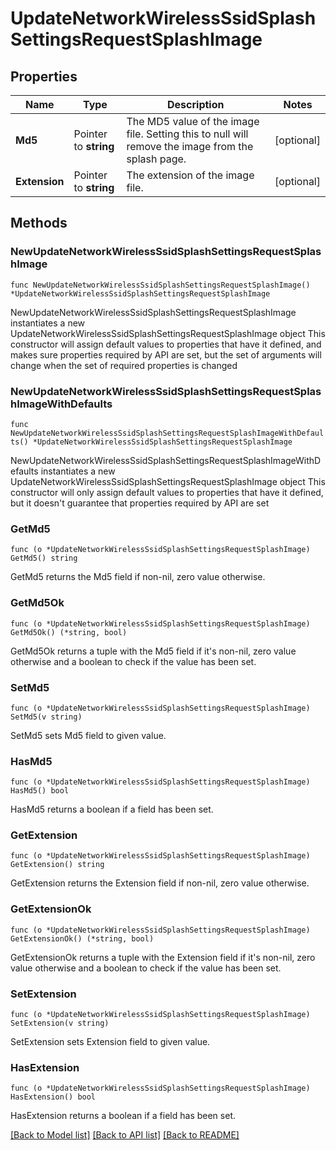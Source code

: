 # UpdateNetworkWirelessSsidSplashSettingsRequestSplashImage

## Properties

Name | Type | Description | Notes
------------ | ------------- | ------------- | -------------
**Md5** | Pointer to **string** | The MD5 value of the image file. Setting this to null will remove the image from the splash page. | [optional] 
**Extension** | Pointer to **string** | The extension of the image file. | [optional] 

## Methods

### NewUpdateNetworkWirelessSsidSplashSettingsRequestSplashImage

`func NewUpdateNetworkWirelessSsidSplashSettingsRequestSplashImage() *UpdateNetworkWirelessSsidSplashSettingsRequestSplashImage`

NewUpdateNetworkWirelessSsidSplashSettingsRequestSplashImage instantiates a new UpdateNetworkWirelessSsidSplashSettingsRequestSplashImage object
This constructor will assign default values to properties that have it defined,
and makes sure properties required by API are set, but the set of arguments
will change when the set of required properties is changed

### NewUpdateNetworkWirelessSsidSplashSettingsRequestSplashImageWithDefaults

`func NewUpdateNetworkWirelessSsidSplashSettingsRequestSplashImageWithDefaults() *UpdateNetworkWirelessSsidSplashSettingsRequestSplashImage`

NewUpdateNetworkWirelessSsidSplashSettingsRequestSplashImageWithDefaults instantiates a new UpdateNetworkWirelessSsidSplashSettingsRequestSplashImage object
This constructor will only assign default values to properties that have it defined,
but it doesn't guarantee that properties required by API are set

### GetMd5

`func (o *UpdateNetworkWirelessSsidSplashSettingsRequestSplashImage) GetMd5() string`

GetMd5 returns the Md5 field if non-nil, zero value otherwise.

### GetMd5Ok

`func (o *UpdateNetworkWirelessSsidSplashSettingsRequestSplashImage) GetMd5Ok() (*string, bool)`

GetMd5Ok returns a tuple with the Md5 field if it's non-nil, zero value otherwise
and a boolean to check if the value has been set.

### SetMd5

`func (o *UpdateNetworkWirelessSsidSplashSettingsRequestSplashImage) SetMd5(v string)`

SetMd5 sets Md5 field to given value.

### HasMd5

`func (o *UpdateNetworkWirelessSsidSplashSettingsRequestSplashImage) HasMd5() bool`

HasMd5 returns a boolean if a field has been set.

### GetExtension

`func (o *UpdateNetworkWirelessSsidSplashSettingsRequestSplashImage) GetExtension() string`

GetExtension returns the Extension field if non-nil, zero value otherwise.

### GetExtensionOk

`func (o *UpdateNetworkWirelessSsidSplashSettingsRequestSplashImage) GetExtensionOk() (*string, bool)`

GetExtensionOk returns a tuple with the Extension field if it's non-nil, zero value otherwise
and a boolean to check if the value has been set.

### SetExtension

`func (o *UpdateNetworkWirelessSsidSplashSettingsRequestSplashImage) SetExtension(v string)`

SetExtension sets Extension field to given value.

### HasExtension

`func (o *UpdateNetworkWirelessSsidSplashSettingsRequestSplashImage) HasExtension() bool`

HasExtension returns a boolean if a field has been set.


[[Back to Model list]](../README.md#documentation-for-models) [[Back to API list]](../README.md#documentation-for-api-endpoints) [[Back to README]](../README.md)


